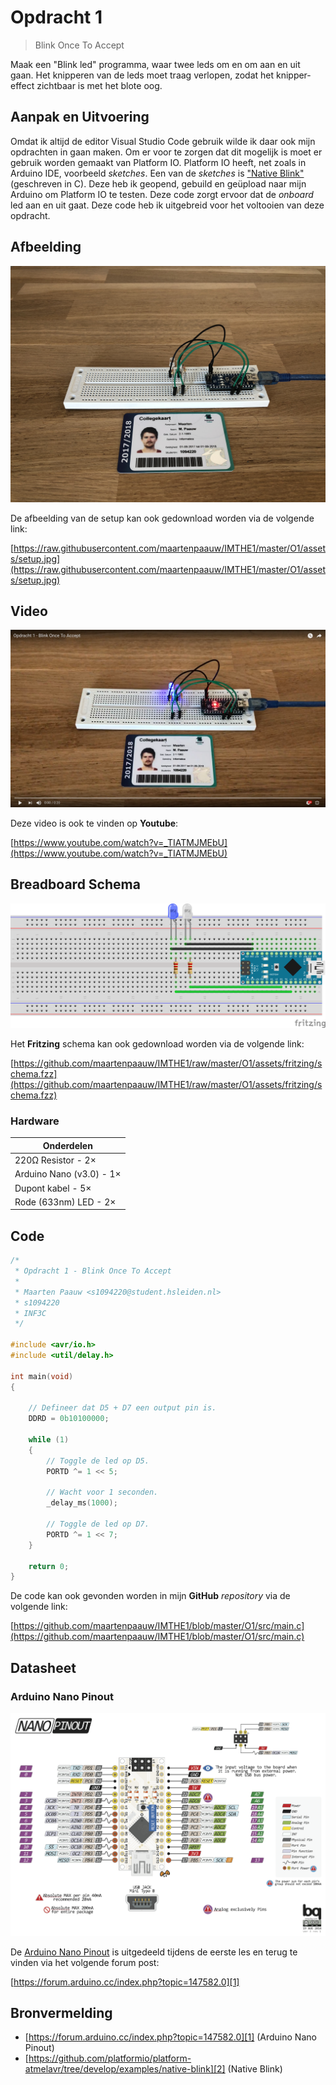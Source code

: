 # Opdracht 1

> Blink Once To Accept

Maak een "Blink led" programma, waar twee leds om en om aan en uit gaan. Het knipperen van de leds moet traag verlopen, zodat het knipper-effect zichtbaar is met het blote oog.

## Aanpak en Uitvoering

Omdat ik altijd de editor Visual Studio Code gebruik wilde ik daar ook mijn opdrachten in gaan maken. Om er voor te zorgen dat dit mogelijk is moet er gebruik worden gemaakt van Platform IO. Platform IO heeft, net zoals in Arduino IDE, voorbeeld *sketches*. Een van de *sketches* is ["Native Blink"][2] (geschreven in C). Deze heb ik geopend, gebuild en geüpload naar mijn Arduino om Platform IO te testen. Deze code zorgt ervoor dat de *onboard* led aan en uit gaat. Deze code heb ik uitgebreid voor het voltooien van deze opdracht.

## Afbeelding

![Opdracht 1 - Blink Once To Accept - Afbeelding](assets/setup.jpg)

De afbeelding van de setup kan ook gedownload worden via de volgende link:

[https://raw.githubusercontent.com/maartenpaauw/IMTHE1/master/O1/assets/setup.jpg](https://raw.githubusercontent.com/maartenpaauw/IMTHE1/master/O1/assets/setup.jpg)

## Video

[![Opdracht 1 - Blink Once To Accept - Video](assets/youtube.png)](https://www.youtube.com/watch?v=_TIATMJMEbU)

Deze video is ook te vinden op **Youtube**:

[https://www.youtube.com/watch?v=_TIATMJMEbU](https://www.youtube.com/watch?v=_TIATMJMEbU)

## Breadboard Schema

[![Opdracht 1 - Blink Once To Accept - Schema](assets/fritzing/schema.png)](https://raw.githubusercontent.com/maartenpaauw/IMTHE1/master/O1/assets/fritzing/schema.png)

Het **Fritzing** schema kan ook gedownload worden via de volgende link:

[https://github.com/maartenpaauw/IMTHE1/raw/master/O1/assets/fritzing/schema.fzz](https://github.com/maartenpaauw/IMTHE1/raw/master/O1/assets/fritzing/schema.fzz)

### Hardware

| Onderdelen                 |
| -------------------------- |
| 220Ω Resistor - 2×         |
| Arduino Nano (v3.0) - 1×   |
| Dupont kabel - 5×          |
| Rode (633nm) LED - 2×      |

## Code

```c
/*
 * Opdracht 1 - Blink Once To Accept
 * 
 * Maarten Paauw <s1094220@student.hsleiden.nl>
 * s1094220
 * INF3C
 */

#include <avr/io.h>
#include <util/delay.h>

int main(void)
{

    // Defineer dat D5 + D7 een output pin is.
    DDRD = 0b10100000;

    while (1)
    {
        // Toggle de led op D5.
        PORTD ^= 1 << 5;

        // Wacht voor 1 seconden.
        _delay_ms(1000);

        // Toggle de led op D7.
        PORTD ^= 1 << 7;
    }

    return 0;
}
```

De code kan ook gevonden worden in mijn **GitHub** *repository* via de volgende link:

[https://github.com/maartenpaauw/IMTHE1/blob/master/O1/src/main.c](https://github.com/maartenpaauw/IMTHE1/blob/master/O1/src/main.c)

## Datasheet

### Arduino Nano Pinout

![Arduino Nano Pinout](assets/data_sheets/nano.png)

De [Arduino Nano Pinout][1] is uitgedeeld tijdens de eerste les en terug te vinden via het volgende forum post:

[https://forum.arduino.cc/index.php?topic=147582.0][1]

## Bronvermelding

* [https://forum.arduino.cc/index.php?topic=147582.0][1] (Arduino Nano Pinout)
* [https://github.com/platformio/platform-atmelavr/tree/develop/examples/native-blink][2] (Native Blink)

[1]: https://forum.arduino.cc/index.php?topic=147582.0 "Arduino Nano Pinout"
[2]: https://github.com/platformio/platform-atmelavr/tree/develop/examples/native-blink "Native Blink"
